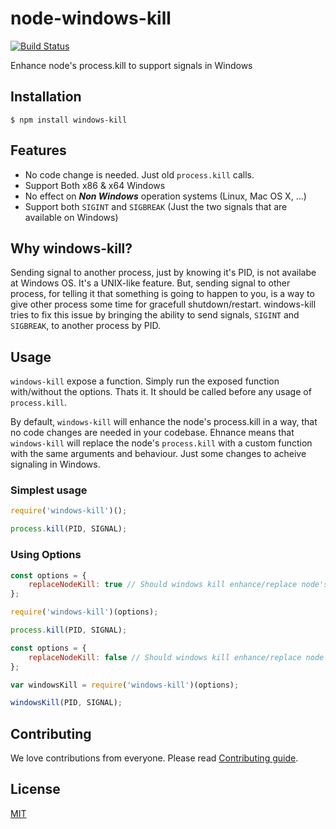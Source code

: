 # node-windows-kill
[![Build Status](https://travis-ci.org/alirdn/node-windows-kill.svg?branch=master)](https://travis-ci.org/alirdn/node-windows-kill)

Enhance node's process.kill to support signals in Windows

## Installation
```
$ npm install windows-kill
```

## Features
* No code change is needed. Just old ```process.kill``` calls.
* Support Both x86 & x64 Windows
* No effect on ***Non Windows*** operation systems (Linux, Mac OS X, ...)
* Support both ```SIGINT``` and ```SIGBREAK``` (Just the two signals that are available on Windows)

## Why windows-kill?
Sending signal to another process, just by knowing it's PID, is not availabe at Windows OS. It's a UNIX-like feature. But, sending signal to other process, for telling it that something is going to happen to you, is a way to give other process some time for gracefull shutdown/restart. windows-kill tries to fix this issue by bringing the ability to send signals, ```SIGINT``` and ```SIGBREAK```, to another process by PID.

## Usage
```windows-kill``` expose a function. Simply run the exposed function with/without the options. Thats it. It should be called before any usage of ```process.kill```.

By default, ```windows-kill``` will enhance the node's process.kill in a way, that no code changes are needed in your codebase. Ehnance means that ```windows-kill``` will replace the node's ```process.kill``` with a custom function with the same arguments and behaviour. Just some changes to acheive signaling in Windows.

### Simplest usage
```javascript
require('windows-kill')();

process.kill(PID, SIGNAL);
```

### Using Options
```javascript
const options = {
    replaceNodeKill: true // Should windows kill enhance/replace node's process.kill. Default: true
};

require('windows-kill')(options);

process.kill(PID, SIGNAL);
```

```javascript
const options = {
    replaceNodeKill: false // Should windows kill enhance/replace node's process.kill. Default: true
};

var windowsKill = require('windows-kill')(options);

windowsKill(PID, SIGNAL);
```

## Contributing
We love contributions from everyone. Please read [Contributing guide](https://github.com/alirdn/node-windows-kill/blob/master/CONTRIBUTING.md).

## License
[MIT](https://github.com/alirdn/node-windows-kill/blob/master/LICENSE)
